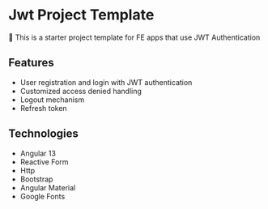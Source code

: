 # Jwt Project Template

🚀 This is a starter project template for FE apps that use JWT Authentication

## Features
* User registration and login with JWT authentication
* Customized access denied handling
* Logout mechanism
* Refresh token

## Technologies
- Angular 13
- Reactive Form
- Http
- Bootstrap
- Angular Material
- Google Fonts
